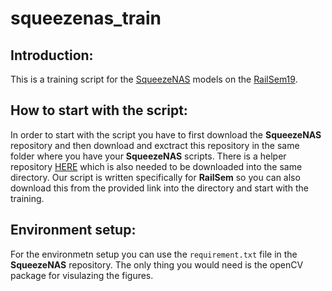 # squeezenas_train

## Introduction:
This is a training script for the [SqueezeNAS](https://github.com/ashaw596/squeezenas) models
on the [RailSem19](https://wilddash.cc/railsem19).




## How to start with the script:
In order to start with the script you have to first download the **SqueezeNAS** repository and then download and exctract this repository in the same folder where you have your **SqueezeNAS** scripts. There is a helper repository [HERE](https://github.com/themozel/segmentation_models_pytorch.git) which is also needed to be downloaded into the same directory. Our script is written specifically for **RailSem** so you can also download this from the provided link into the directory and start with the training.

## Environment setup:
For the environmetn setup you can use the `requirement.txt` file in the **SqueezeNAS** repository. The only thing you would need is the openCV package for visulazing the figures.


